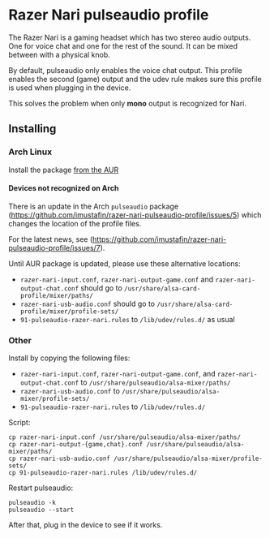 # Razer Nari pulseaudio profile

The Razer Nari is a gaming headset which has two stereo audio outputs. One for voice chat and one for the rest of the sound. It can be mixed between with a physical knob.

By default, pulseaudio only enables the voice chat output. This profile enables the second (game) output and the udev rule makes sure this profile is used when plugging in the device.

This solves the problem when only **mono** output is recognized for Nari.

## Installing

### Arch Linux

Install the package [from the AUR](https://aur.archlinux.org/packages/razer-nari-pulseaudio-profile/)

#### Devices not recognized on Arch
There is an update in the Arch `pulseaudio` package (https://github.com/imustafin/razer-nari-pulseaudio-profile/issues/5)
which changes the location of the profile files.

For the latest news, see (https://github.com/imustafin/razer-nari-pulseaudio-profile/issues/7).

Until AUR package is updated, please use these alternative locations:
- `razer-nari-input.conf`, `razer-nari-output-game.conf` and `razer-nari-output-chat.conf` should go to `/usr/share/alsa-card-profile/mixer/paths/`
- `razer-nari-usb-audio.conf` should go to `/usr/share/alsa-card-profile/mixer/profile-sets/`
- `91-pulseaudio-razer-nari.rules` to `/lib/udev/rules.d/` as usual

### Other

Install by copying the following files:

- `razer-nari-input.conf`, `razer-nari-output-game.conf`, and `razer-nari-output-chat.conf` to `/usr/share/pulseaudio/alsa-mixer/paths/`
- `razer-nari-usb-audio.conf` to `/usr/share/pulseaudio/alsa-mixer/profile-sets/`
- `91-pulseaudio-razer-nari.rules` to `/lib/udev/rules.d/`

Script:
```
cp razer-nari-input.conf /usr/share/pulseaudio/alsa-mixer/paths/
cp razer-nari-output-{game,chat}.conf /usr/share/pulseaudio/alsa-mixer/paths/
cp razer-nari-usb-audio.conf /usr/share/pulseaudio/alsa-mixer/profile-sets/
cp 91-pulseaudio-razer-nari.rules /lib/udev/rules.d/
```

Restart pulseaudio:

    pulseaudio -k
    pulseaudio --start

After that, plug in the device to see if it works.
